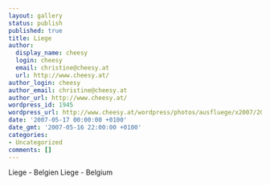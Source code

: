 ```yaml
---
layout: gallery
status: publish
published: true
title: Liege
author:
  display_name: cheesy
  login: cheesy
  email: christine@cheesy.at
  url: http://www.cheesy.at/
author_login: cheesy
author_email: christine@cheesy.at
author_url: http://www.cheesy.at/
wordpress_id: 1945
wordpress_url: http://www.cheesy.at/wordpress/photos/ausfluege/x2007/2007-05-17/
date: '2007-05-17 00:00:00 +0100'
date_gmt: '2007-05-16 22:00:00 +0100'
categories:
- Uncategorized
comments: []
---
```

<!--:de-->Liege - Belgien
<!--:--><!--:en-->Liege - Belgium
<!--:-->
